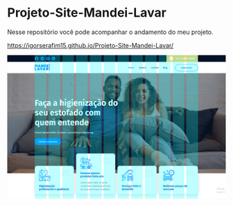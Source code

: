 # Projeto-Site-Mandei-Lavar
 Nesse repositório você pode acompanhar o andamento do meu projeto.

https://igorserafim15.github.io/Projeto-Site-Mandei-Lavar/

![Capa landing page](https://github.com/igorserafim15/Projeto-Site-Mandei-Lavar/blob/main/grid-mandei-lavar.png)
